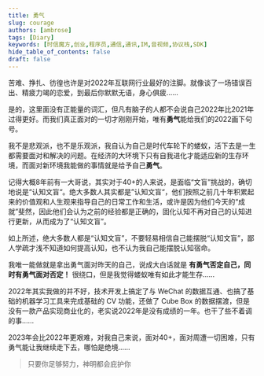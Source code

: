 ```yaml
---
title: 勇气
slug: courage
authors: [ambrose]
tags: [Diary]
keywords: [时信魔方,创业,程序员,通信,通讯,IM,音视频,协议栈,SDK]
hide_table_of_contents: false
draft: false
---
```


苦难、挣扎、彷徨也许是对2022年互联网行业最好的注脚。就像谈了一场错误百出、精疲力竭的恋爱，到最后你默默无语，身心俱疲……

是的，这里面没有正能量的词汇，但凡有脑子的人都不会说自己2022年比2021年过得更好。而我们真正面对的一切才刚刚开始，唯有**勇气**能给我们的2022画下句号。

<!--truncate-->

我不是悲观派，也不是乐观派，我自认为自己是时代车轮下的蝼蚁，活下去是一生都需要面对和解决的问题。在经济的大环境下只有自我进化才能适应新的生存环境，而面对新环境我能做的事情就是给予自己**勇气**。

记得大概8年前有一大哥说，其实对于40+的人来说，是面临“文盲”挑战的，确切地说是“认知文盲“。绝大多数人其实都是”认知文盲“，他们按照之前几十年积累起来的价值观和人生观来指导自己的日常工作和生活，或许是因为他们今天的“成就”斐然，因此他们会认为之前的经验都是正确的，固化认知不再对自己的认知进行更新，从而成为了“认知文盲”。

如上所述，绝大多数人都是“认知文盲”，不要轻易相信自己能摆脱“认知文盲”，鄙人学疏才浅不知道如何提高认知，也不认为我自己能摆脱认知宿命。

我唯一能做就是拿出勇气面对昨天的自己，说成大白话就是 **有勇气否定自己，同时有勇气面对否定！** 很绕口，但是我觉得蝼蚁唯有如此才能生存……

2022年其实我做的并不好，技术开发上搞定了与 WeChat 的数据互通、也搞了基础的机器学习工具来完成基础的 CV 功能，还做了 Cube Box 的数据摆渡，但是没有一款产品实现商业化的，老实说2022年是没有成绩的一年。也干了些不着调的事……

2023年会比2022年更艰难，对我自己来说，面对40+，面对周遭一切困难，只有勇气能让我继续走下去，哪怕是绝境……


> 只要你足够努力，神明都会庇护你
